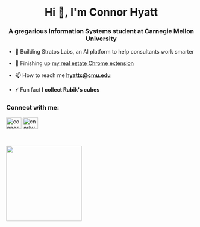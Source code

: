 <h1 align="center">Hi 👋, I'm Connor Hyatt</h1>
<h3 align="center">A gregarious Information Systems student at Carnegie Mellon University</h3>

- 🚀 Building Stratos Labs, an AI platform to help consultants work smarter

- 🔭 Finishing up [my real estate Chrome extension](https://github.com/hyattc1/Real-Estate-Risk-Analysis)

- 📫 How to reach me **hyattc@cmu.edu**

- ⚡ Fun fact **I collect Rubik's cubes**

<h3 align="left">Connect with me:</h3>
<p align="left">
<a href="https://linkedin.com/in/connorhyatt" target="blank"><img align="center" src="https://raw.githubusercontent.com/rahuldkjain/github-profile-readme-generator/master/src/images/icons/Social/linked-in-alt.svg" alt="connorhyatt" height="30" width="40" /></a>
<a href="https://instagram.com/cnnrhy" target="blank"><img align="center" src="https://raw.githubusercontent.com/rahuldkjain/github-profile-readme-generator/master/src/images/icons/Social/instagram.svg" alt="cnnrhy" height="30" width="40" /></a>
</p>
<p>&nbsp;</p>
<img width = 200 src="https://media1.tenor.com/m/8rYxK22VV8YAAAAd/berserk-guts-berserk.gif"/>
